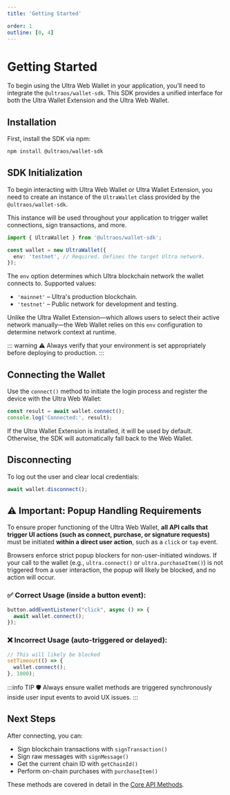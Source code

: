 ```yaml
---
title: 'Getting Started'

order: 1
outline: [0, 4]
---
```


# Getting Started

To begin using the Ultra Web Wallet in your application, you’ll need to integrate the `@ultraos/wallet-sdk`. This SDK provides a unified interface for both the Ultra Wallet Extension and the Ultra Web Wallet.

## Installation

First, install the SDK via npm:

```bash
npm install @ultraos/wallet-sdk
```

## SDK Initialization

To begin interacting with Ultra Web Wallet or Ultra Wallet Extension, you need to create an instance of the `UltraWallet` class provided by the `@ultraos/wallet-sdk`.

This instance will be used throughout your application to trigger wallet connections, sign transactions, and more.

```ts
import { UltraWallet } from '@ultraos/wallet-sdk';

const wallet = new UltraWallet({
  env: 'testnet', // Required. Defines the target Ultra network.
});
```

The `env` option determines which Ultra blockchain network the wallet connects to. Supported values:

- `'mainnet'` – Ultra's production blockchain.
- `'testnet'` – Public network for development and testing.

Unlike the Ultra Wallet Extension—which allows users to select their active network manually—the Web Wallet relies on this `env` configuration to determine network context at runtime.

::: warning
⚠️ Always verify that your environment is set appropriately before deploying to production.
:::

## Connecting the Wallet

Use the `connect()` method to initiate the login process and register the device with the Ultra Web Wallet:

```ts
const result = await wallet.connect();
console.log('Connected:', result);
```

If the Ultra Wallet Extension is installed, it will be used by default. Otherwise, the SDK will automatically fall back to the Web Wallet.

## Disconnecting

To log out the user and clear local credentials:

```ts
await wallet.disconnect();
```

## ⚠️ Important: Popup Handling Requirements

To ensure proper functioning of the Ultra Web Wallet, **all API calls that trigger UI actions (such as connect, purchase, or signature requests)** must be initiated **within a direct user action**, such as a `click` or `tap` event.

Browsers enforce strict popup blockers for non-user-initiated windows. If your call to the wallet (e.g., `ultra.connect()` or `ultra.purchaseItem()`) is not triggered from a user interaction, the popup will likely be blocked, and no action will occur.

### ✅ Correct Usage (inside a button event):

```js
button.addEventListener("click", async () => {
  await wallet.connect();
});
```

### ❌ Incorrect Usage (auto-triggered or delayed):

```js
// This will likely be blocked
setTimeout(() => {
  wallet.connect();
}, 1000);
```

:::info TIP
🛡 Always ensure wallet methods are triggered synchronously inside user input events to avoid UX issues.
::: 


## Next Steps

After connecting, you can:

- Sign blockchain transactions with `signTransaction()`
- Sign raw messages with `signMessage()`
- Get the current chain ID with `getChainId()`
- Perform on-chain purchases with `purchaseItem()`

These methods are covered in detail in the [Core API Methods](./core-api-methods.md).

